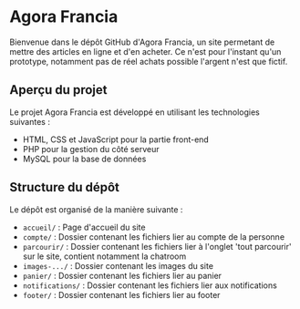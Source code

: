 # Agora Francia

Bienvenue dans le dépôt GitHub d'Agora Francia, un site permetant de mettre des articles en ligne et d'en acheter. Ce n'est pour l'instant qu'un prototype, notamment pas de réel achats possible l'argent n'est que fictif.

## Aperçu du projet

Le projet Agora Francia est développé en utilisant les technologies suivantes :

- HTML, CSS et JavaScript pour la partie front-end
- PHP pour la gestion du côté serveur
- MySQL pour la base de données

## Structure du dépôt

Le dépôt est organisé de la manière suivante :

- `accueil/` : Page d'accueil du site
- `compte/` : Dossier contenant les fichiers lier au compte de la personne
- `parcourir/` : Dossier contenant les fichiers lier à l'onglet 'tout parcourir' sur le site, contient notamment la chatroom
- `images-.../` : Dossier contenant les images du site
- `panier/` : Dossier contenant les fichiers lier au panier
- `notifications/` : Dossier contenant les fichiers lier aux notifications
- `footer/` : Dossier contenant les fichiers lier au footer
